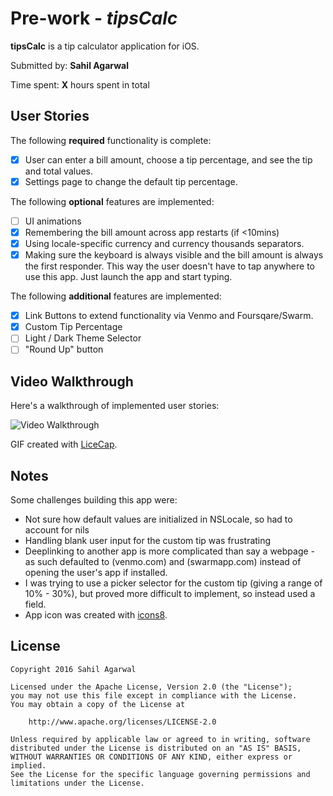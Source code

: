 # Pre-work - *tipsCalc*

**tipsCalc** is a tip calculator application for iOS.

Submitted by: **Sahil Agarwal**

Time spent: **X** hours spent in total

## User Stories

The following **required** functionality is complete:

* [x] User can enter a bill amount, choose a tip percentage, and see the tip and total values.
* [x] Settings page to change the default tip percentage.

The following **optional** features are implemented:
* [ ] UI animations
* [x] Remembering the bill amount across app restarts (if <10mins)
* [x] Using locale-specific currency and currency thousands separators.
* [x] Making sure the keyboard is always visible and the bill amount is always the first responder. This way the user doesn't have to tap anywhere to use this app. Just launch the app and start typing.

The following **additional** features are implemented:

- [x] Link Buttons to extend functionality via Venmo and Foursqare/Swarm.
- [x] Custom Tip Percentage
- [ ] Light / Dark Theme Selector
- [ ] "Round Up" button

## Video Walkthrough 

Here's a walkthrough of implemented user stories:

<img src='http://i.imgur.com/link/to/your/gif/file.gif' title='Video Walkthrough' width='' alt='Video Walkthrough' />

GIF created with [LiceCap](http://www.cockos.com/licecap/).

## Notes

Some challenges building this app were:
* Not sure how default values are initialized in NSLocale, so had to account for nils
* Handling blank user input for the custom tip was frustrating
* Deeplinking to another app is more complicated than say a webpage - as such defaulted to (venmo.com) and (swarmapp.com) instead of opening the user's app if installed.
* I was trying to use a picker selector for the custom tip (giving a range of 10% - 30%), but proved more difficult to implement, so instead used a field.
* App icon was created with [icons8](https://icons8.com/web-app/for/ios7/money).

## License

    Copyright 2016 Sahil Agarwal

    Licensed under the Apache License, Version 2.0 (the "License");
    you may not use this file except in compliance with the License.
    You may obtain a copy of the License at

        http://www.apache.org/licenses/LICENSE-2.0

    Unless required by applicable law or agreed to in writing, software
    distributed under the License is distributed on an "AS IS" BASIS,
    WITHOUT WARRANTIES OR CONDITIONS OF ANY KIND, either express or implied.
    See the License for the specific language governing permissions and
    limitations under the License.